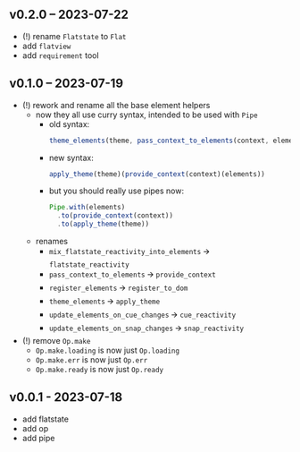 
## v0.2.0 – 2023-07-22

- (!) rename `Flatstate` to `Flat`
- add `flatview`
- add `requirement` tool

## v0.1.0 – 2023-07-19

- (!) rework and rename all the base element helpers
  - now they all use curry syntax, intended to be used with `Pipe`
    - old syntax:
      ```ts
      theme_elements(theme, pass_context_to_elements(context, elements))
      ```
    - new syntax:
      ```ts
      apply_theme(theme)(provide_context(context)(elements))
      ```
    - but you should really use pipes now:
      ```ts
      Pipe.with(elements)
        .to(provide_context(context))
        .to(apply_theme(theme))
      ```
  - renames
    - `mix_flatstate_reactivity_into_elements` 🡪 `flatstate_reactivity`
    - `pass_context_to_elements` 🡪 `provide_context`
    - `register_elements` 🡪 `register_to_dom`
    - `theme_elements` 🡪 `apply_theme`
    - `update_elements_on_cue_changes` 🡪 `cue_reactivity`
    - `update_elements_on_snap_changes` 🡪 `snap_reactivity`
- (!) remove `Op.make`
  - `Op.make.loading` is now just `Op.loading`
  - `Op.make.err` is now just `Op.err`
  - `Op.make.ready` is now just `Op.ready`

## v0.0.1 - 2023-07-18

- add flatstate
- add op
- add pipe

